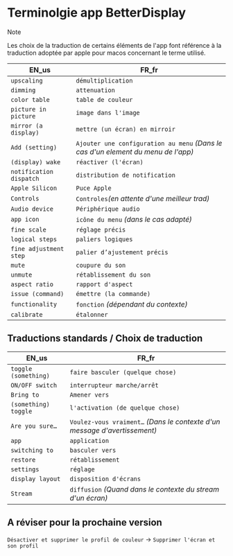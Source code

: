 # Terminolgie app BetterDisplay

> [!NOTE] 
> Les choix de la traduction de certains éléments de l'app font référence à la traduction adoptée par apple pour macos concernant le terme utilisé.

| EN_us      | FR_fr             |
|------------|-------------------|
|`upscaling` | `démultiplication`|
|`dimming` | `attenuation`|
|`color table` | `table de couleur`|
|`picture in picture` | `image dans l'image`|
|`mirror (a display)` | `mettre (un écran) en mirroir`|
|`Add (setting)` | `Ajouter une configuration au menu` _(Dans le cas d'un element du menu de l'app)_|
|`(display) wake` | `réactiver (l'écran)`|
|`notification dispatch` | `distribution de notification`|
|`Apple Silicon` | `Puce Apple`|
|`Controls` | `Controles`_(en attente d'une meilleur trad)_|
|`Audio device` | `Périphérique audio`|
|`app icon` | `icône du menu` _(dans le cas adapté)_|
|`fine scale` | `réglage précis`|
|`logical steps` | `paliers logiques`|
|`fine adjustment step` | `palier d’ajustement précis`|
|`mute` | `coupure du son`|
|`unmute` | `rétablissement du son`|
|`aspect ratio` | `rapport d'aspect`|
|`issue (command)` | `émettre (la commande)`|
|`functionality` | `fonction` _(dépendant du contexte)_|
|`calibrate` | `étalonner`|

## Traductions standards / Choix de traduction
| EN_us      | FR_fr             |
|------------|-------------------|
|`toggle (something)` | `faire basculer (quelque chose)`|
|`ON/OFF switch` | `interrupteur marche/arrêt`|
|`Bring to` | `Amener vers` |
|`(something) toggle` | `l'activation (de quelque chose)`|
|`Are you sure…` | `Voulez-vous vraiment…` _(Dans le contexte d'un message d'avertissement)_|
|`app` | `application` |
|`switching to` | `basculer vers`|
|`restore` | `rétablissement`|
|`settings` | `réglage`|
|`display layout` | `disposition d'écrans`|
|`Stream` | `diffusion` _(Quand dans le contexte du stream d'un écran)_|

## A réviser pour la prochaine version

`Désactiver et supprimer le profil de couleur` -> `Supprimer l'écran et son profil`

